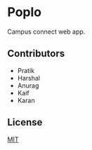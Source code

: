# Poplo
Campus connect web app.

## Contributors
* Pratik
* Harshal
* Anurag
* Kaif
* Karan

## License
[MIT](https://choosealicense.com/licenses/mit/)